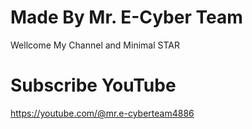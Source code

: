 # Made By Mr. E-Cyber Team
Wellcome My Channel and Minimal STAR

# Subscribe YouTube
https://youtube.com/@mr.e-cyberteam4886
